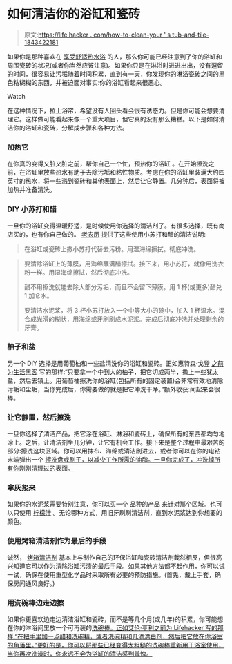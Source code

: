 # 如何清洁你的浴缸和瓷砖

> 原文:[https://life hacker . com/how-to-clean-your ' s tub-and-tile-1843422181](https://lifehacker.com/how-to-clean-your-bathtub-and-tile-1843422181)

如果你是那种喜欢在 [享受舒适热水浴](https://lifehacker.com/how-to-take-the-best-bath-possible-1795702871) 的人，那么你可能已经注意到了你的浴缸和周围瓷砖的状况(或者你当然应该注意)。如果你只是在淋浴时进进出出，没有逗留的时间，很容易让污垢随着时间积累，直到有一天，你发现你的淋浴瓷砖之间的黑色粘糊糊的东西，并被迫面对事实:你的浴缸看起来很恶心。

Watch

在这种情况下，拉上浴帘，希望没有人回头看会很有诱惑力。但是你可能会想要清理它。这样做可能看起来像一个重大项目，但它真的没有那么糟糕。以下是如何清洁你的浴缸和瓷砖，分解成步骤和各种方法。

### 加热它

在你真的变得又脏又脏之前，帮你自己一个忙，预热你的浴缸 。在开始擦洗之前，在浴缸里放些热水有助于去除污垢和粘性物质。考虑在你的浴缸里装满大约四英寸的热水，将一些溅到瓷砖和其他表面上，然后让它静置。几分钟后，表面将被加热并准备清洗。

### DIY 小苏打和醋

一旦你的浴缸变得温暖舒适，是时候使用你选择的清洁剂了。有很多选择，既有商店买的，也有你自己做的。 [老农历](https://www.almanac.com/homemade-bathroom-cleaners-toilets-tubs-and-tiles) 提供了这些使用小苏打和醋的清洁说明:

> 在浴缸或瓷砖上撒小苏打代替去污粉。用湿海绵擦拭。彻底冲洗。

> 要清除浴缸上的薄膜，用海绵蘸满醋擦拭。接下来，用小苏打，就像用洗衣粉一样。用湿海绵擦拭，然后彻底冲洗。
> 
> 醋不用擦洗就能去除大部分污垢，而且不会留下薄膜。用 1 杯(或更多)醋兑 1 加仑水。
> 
> 要清洁水泥浆，将 3 杯小苏打放入一个中等大小的碗中，加入 1 杯温水。混合成光滑的糊状，用海绵或牙刷刷成水泥浆。完成后彻底冲洗并处理剩余的牙膏。

### 柚子和盐

另一个 DIY 选择是用葡萄柚和一些盐清洗你的浴缸和瓷砖。正如惠特森·戈登 [之前为生活黑客](https://lifehacker.com/clean-your-bathtub-with-a-grapefruit-and-some-salt-5545437) 写的那样:“只要拿一个中到大的柚子，把它切成两半，撒上一些犹太盐，然后去镇上。用葡萄柚擦洗你的浴缸(包括所有的固定装置)会非常有效地清除污垢和尘垢，当你完成后，你需要做的就是把它冲洗干净。”额外收获:闻起来会很棒。

### 让它静置，然后擦洗

一旦你选择了清洁产品，把它涂在浴缸、淋浴和瓷砖上，确保所有的东西都均匀地涂上。之后，让清洁剂坐几分钟，让它有机会工作。接下来是整个过程中最艰苦的部分:擦洗这块区域。你可以用抹布、海绵或清洁刷进去，或者你可以在你的电钻 末端弹出一个 [擦洗盘或刷子，以减少工作所需的油脂。一旦你完成了，冲洗掉所有你刚刚清理过的表面。](https://lifehacker.com/scrub-your-bathtub-and-shower-in-minutes-with-a-cordles-1459751196)

### 拿灰浆来

如果你的水泥浆需要特别注意，你可以买一个 [品种的产品](https://www.thespruce.com/best-grout-cleaners-4169701) 来针对那个区域。也可以只使用 [柠檬汁](https://www.hgtv.ca/bathrooms/photos/how-to-clean-a-dirty-bathtub-1925086/#currentSlide=14) 。无论哪种方式，用旧牙刷刷清洁剂，直到水泥浆达到你想要的颜色。

### 使用烤箱清洁剂作为最后的手段

诚然， [烤箱清洁剂](https://lifehacker.com/use-oven-cleaner-to-seriously-scrub-a-bathtub-5553430) 基本上与制作自己的环保浴缸和瓷砖清洁剂截然相反，但很高兴知道它可以作为清除浴缸污渍的最后手段。如果其他方法都不起作用，你可以试一试，确保在使用重型化学品时采取所有必要的预防措施。(首先，戴上手套，确保房间通风良好。)

### 用洗碗棒边走边擦

如果你更喜欢边走边清洁浴缸和瓷砖，而不是等几个月(或几年)的积累，你可能想在你的淋浴间里放一个可再装的[洗碗棒。正如艾伦·亨利之前为 Lifehacker 写的那样:“在把手里加一点醋和洗碗精，或者洗碗精和几滴漂白剂，然后把它放在你浴室的角落里。”更好的是，你可以将那些已经变得太粗糙的洗碗棒重新用于浴室使用，当你再次洗澡时，你永远不会为浴缸的清洁感到羞愧。](https://lifehacker.com/keep-a-soap-filled-dish-wand-in-the-shower-for-easy-cle-5927306)